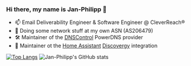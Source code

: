 ### Hi there, my name is Jan-Philipp 👋

- 📫 Email Deliverability Engineer & Software Engineer @ CleverReach®
- 📡 Doing some network stuff at my own ASN (AS206479)
- 🛠 Maintainer of the [DNSControl](https://github.com/StackExchange/dnscontrol) PowerDNS provider 
- 🏡 Maintainer ot the [Home Assistant](https://github.com/home-assistant/core/) [Discovergy](https://www.discovergy.com) integration
 
[![Top Langs](https://github-readme-stats.vercel.app/api/top-langs/?username=jpbede&layout=compact&hide_border=true)](https://github.com/anuraghazra/github-readme-stats)
![Jan-Philipp's GitHub stats](https://github-readme-stats.vercel.app/api?username=jpbede&hide_border=true&hide_title=true)

